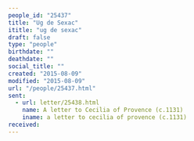 ```yaml
---
people_id: "25437"
title: "Ug de Sexac"
ititle: "ug de sexac"
draft: false
type: "people"
birthdate: ""
deathdate: ""
social_title: ""
created: "2015-08-09"
modified: "2015-08-09"
url: "/people/25437.html"
sent:
  - url: letter/25438.html
    name: A letter to Cecilia of Provence (c.1131)
    iname: a letter to cecilia of provence (c.1131)
received:
---
```


